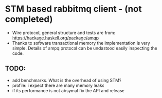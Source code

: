 # STM based rabbitmq client - (not completed)

- Wire protocol, general structure and tests are from: https://hackage.haskell.org/package/amqp  
- Thanks to software transactional memory the implementation is very simple. Details of ampq protocol can be undastood easily inspecting the code. 
 
## TODO:

- add benchmarks. What is the overhead of using STM?
- profile: i expect there are many memory leaks
- if its performance is not absymal fix the API and release